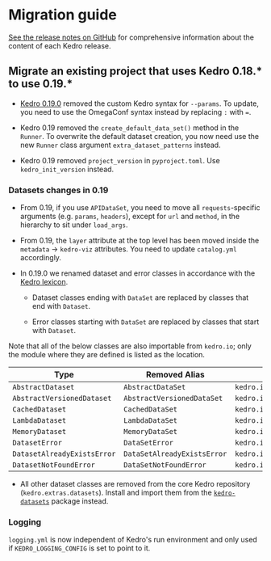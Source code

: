 # Migration guide

[See the release notes on GitHub](https://github.com/kedro-org/kedro/releases/) for comprehensive information about the content of each Kedro release.


## Migrate an existing project that uses Kedro 0.18.* to use 0.19.*


* [Kedro 0.19.0](https://github.com/kedro-org/kedro/releases/tag/0.19.0) removed the custom Kedro syntax for `--params`. To update, you need to use the OmegaConf syntax instead by replacing `:` with `=`.

<!-- TO DO - add example code and say what file it is in -- config.yml?? and link to the OmegaConf syntax -->

* Kedro 0.19 removed the `create_default_data_set()` method in the `Runner`. To overwrite the default dataset creation, you now need use the new `Runner` class argument `extra_dataset_patterns` instead.

<!-- TO DO - add example code and state where you'd be making this change -->

* Kedro 0.19 removed `project_version` in `pyproject.toml`. Use `kedro_init_version` instead.

<!-- TO DO - add example  -->

### Datasets changes in 0.19

* From 0.19, if you use `APIDataSet`, you need to move all `requests`-specific arguments (e.g. `params`, `headers`), except for `url` and `method`, in the hierarchy to sit under `load_args`.

<!-- TO DO - add example code and state where the change happens `catalog.yml` ??  -->


* From 0.19, the `layer` attribute at the top level has been  moved inside the `metadata` -> `kedro-viz` attributes. You need to update `catalog.yml` accordingly.

<!-- TO DO - add example code -->

* In 0.19.0 we renamed dataset and error classes in accordance with the [Kedro lexicon](https://github.com/kedro-org/kedro/wiki/Kedro-documentation-style-guide).

    * Dataset classes ending with `DataSet` are replaced by classes that end with `Dataset`.

    * Error classes starting with `DataSet` are replaced by classes that start with `Dataset`.

Note that all of the below classes are also importable from `kedro.io`; only the module where they are defined is listed as the location.

| Type                        | Removed Alias               | Location                       |
| --------------------------- | --------------------------- | ------------------------------ |
| `AbstractDataset`           | `AbstractDataSet`           | `kedro.io.core`                |
| `AbstractVersionedDataset`  | `AbstractVersionedDataSet`  | `kedro.io.core`                |
| `CachedDataset`             | `CachedDataSet`             | `kedro.io.cached_dataset`      |
| `LambdaDataset`             | `LambdaDataSet`             | `kedro.io.lambda_dataset`      |
| `MemoryDataset`             | `MemoryDataSet`             | `kedro.io.memory_dataset`      |
| `DatasetError`              | `DataSetError`              | `kedro.io.core`                |
| `DatasetAlreadyExistsError` | `DataSetAlreadyExistsError` | `kedro.io.core`                |
| `DatasetNotFoundError`      | `DataSetNotFoundError`      | `kedro.io.core`                |

* All other dataset classes are removed from the core Kedro repository (`kedro.extras.datasets`). Install and import them from the [`kedro-datasets`](https://github.com/kedro-org/kedro-plugins/tree/main/kedro-datasets) package instead.

### Logging
`logging.yml` is now independent of Kedro's run environment and only used if `KEDRO_LOGGING_CONFIG` is set to point to it.

<!-- TO DO - add example code that illustrates where the changes have occured (which files are affected) -->
